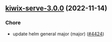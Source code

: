 

## [kiwix-serve-3.0.0](https://github.com/truecharts/charts/compare/kiwix-serve-2.0.4...kiwix-serve-3.0.0) (2022-11-14)

### Chore

- update helm general major (major) ([#4424](https://github.com/truecharts/charts/issues/4424))
  
  